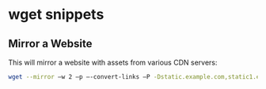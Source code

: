 # wget snippets

## Mirror a Website

This will mirror a website with assets from various CDN servers:

```bash
wget --mirror –w 2 –p –-convert-links –P -Dstatic.example.com,static1.example.com,media.example.com,cdn.example.com -H ./target_dir http://www.example.com/
```
